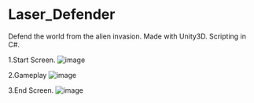 # Laser_Defender
Defend the world from the alien invasion.
Made with Unity3D.
Scripting in C#.

1.Start Screen.
![image](https://user-images.githubusercontent.com/35062198/35665880-e819d74c-074d-11e8-959a-0fa03c93e21f.png)

2.Gameplay
![image](https://user-images.githubusercontent.com/35062198/35666031-693b2e2a-074e-11e8-8415-8c95d3182436.png)

3.End Screen.
![image](https://user-images.githubusercontent.com/35062198/35666103-b5eb2414-074e-11e8-9050-114fc874d581.png)

